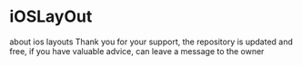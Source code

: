 # iOSLayOut
about ios layouts 
Thank you for your support, the repository is updated and free, if you have valuable advice, can leave a message to the owner
